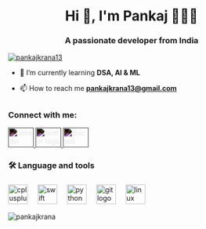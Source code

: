 <h1 align="center">Hi 👋, I'm Pankaj 👨🏻‍💻 </h1>
<h3 align="center">A passionate developer from India</h3>

<p align="left"> <a href="https://twitter.com/pankajkrana13" target="blank"><img src="https://img.shields.io/twitter/follow/pankajkrana13?logo=twitter&style=for-the-badge" alt="pankajkrana13" /></a> </p>


- 🌱 I’m currently learning **DSA, AI & ML**

- 📫 How to reach me **pankajkrana13@gmail.com**

##

<h3 align="left">Connect with me:</h3>
<p align="left">
<div align="left">
  <a href="https://www.linkedin.com/in/pankajkrana" target="_blank">
    <img src="https://raw.githubusercontent.com/maurodesouza/profile-readme-generator/master/src/assets/icons/social/linkedin/default.svg" width="52" height="40" alt="linkedin logo" style="filter: invert(100%);" />
  </a>
  <a href="https://x.com/PANKAJKRANA13?t=kcXSkUpnYn6vYDzE-vAYDw&s=09" target="_blank">
    <img src="https://raw.githubusercontent.com/maurodesouza/profile-readme-generator/master/src/assets/icons/social/twitter/default.svg" width="52" height="40" alt="twitter logo" style="filter: invert(100%);"  />
  </a>
  <a href="https://discordapp.com/users/791273354706944038" target="_blank">
    <img src="https://raw.githubusercontent.com/maurodesouza/profile-readme-generator/master/src/assets/icons/social/discord/default.svg" width="52" height="40" alt="discord logo" style="filter: invert(100%);"  />
  </a>
</div>


<h3 align="left">🛠 Language and tools</h3>

###

<div align="left">
  <img src="https://cdn.jsdelivr.net/gh/devicons/devicon/icons/cplusplus/cplusplus-original.svg" height="40" alt="cplusplus logo"  />
  <img width="12" />
  <img src="https://cdn.jsdelivr.net/gh/devicons/devicon/icons/swift/swift-original.svg" height="40" alt="swift logo"  />
  <img width="12" />
  <img src="https://cdn.jsdelivr.net/gh/devicons/devicon/icons/python/python-original.svg" height="40" alt="python logo"  />
  <img width="12" />
  <img src="https://cdn.jsdelivr.net/gh/devicons/devicon/icons/git/git-original.svg" height="40" alt="git logo"  />
  <img width="12" />
  <img src="https://cdn.jsdelivr.net/gh/devicons/devicon/icons/linux/linux-original.svg" height="40" alt="linux logo"  />
</div>

<p><img align="center" src="https://github-readme-stats.vercel.app/api/top-langs?username=pankajkrana&show_icons=true&locale=en&layout=compact" alt="pankajkrana" /></p>

